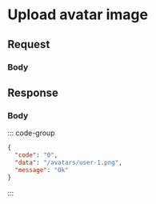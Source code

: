 # Upload avatar image

<Api
  method="post"
  endpoint="/api/user/avatar"
  description="Returns user profile for the current logged-in user."
/>

## Request

<ApiAuth />

### Body <Badge type="info" text="multipart/form-data" class="float-right mt-1" />

<div class="parameters">
  <ApiParam
    name="file"
    type="string"
    description="File object."
    required
  />
</div>

## Response

<ApiSchema data-type="string" />

### Body <Badge type="info" text="application/json" class="float-right mt-1" />

::: code-group

```json [SUCCESS]
{
  "code": "0",
  "data": "/avatars/user-1.png",
  "message": "Ok"
}
```

:::